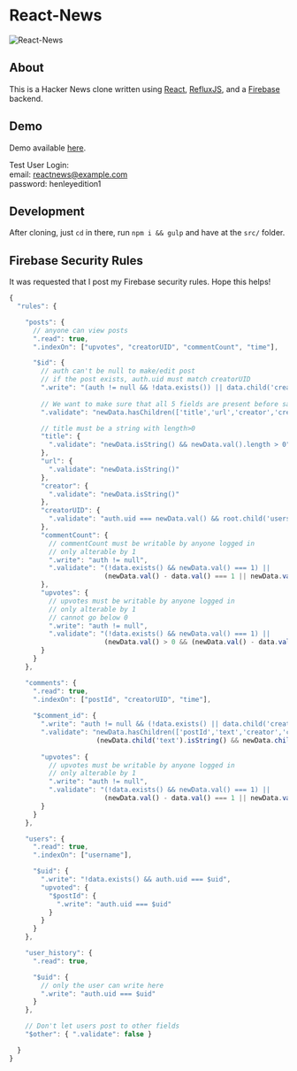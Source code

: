 # React-News

![React-News](http://henleyedition.com/content/images/2015/02/Screen-Shot-2015-02-22-at-10-59-05-PM.png)

## About

This is a Hacker News clone written using [React](http://facebook.github.io/react/), [RefluxJS](https://github.com/spoike/refluxjs), and a [Firebase](http://firebase.com) backend.

## Demo

Demo available [here](http://henleyedition.com/react-news/).

Test User Login:  
email: reactnews@example.com  
password: henleyedition1

## Development

After cloning, just `cd` in there, run `npm i && gulp` and have at the `src/` folder.

## Firebase Security Rules

It was requested that I post my Firebase security rules. Hope this helps!

```javascript
{
  "rules": {

    "posts": {
      // anyone can view posts
      ".read": true,
      ".indexOn": ["upvotes", "creatorUID", "commentCount", "time"],

      "$id": {
        // auth can't be null to make/edit post
        // if the post exists, auth.uid must match creatorUID
        ".write": "(auth != null && !data.exists()) || data.child('creatorUID').val() === auth.uid",
          
        // We want to make sure that all 5 fields are present before saving a new post
        ".validate": "newData.hasChildren(['title','url','creator','creatorUID', 'time'])",

        // title must be a string with length>0
        "title": {
          ".validate": "newData.isString() && newData.val().length > 0"
        },
        "url": {
          ".validate": "newData.isString()"
        },
        "creator": {
          ".validate": "newData.isString()"
        },
        "creatorUID": {
          ".validate": "auth.uid === newData.val() && root.child('users/' + newData.val()).exists()"
        },
        "commentCount": {
          // commentCount must be writable by anyone logged in
          // only alterable by 1
          ".write": "auth != null",
          ".validate": "(!data.exists() && newData.val() === 1) ||
                        (newData.val() - data.val() === 1 || newData.val() - data.val() === -1)"
        },
        "upvotes": {
          // upvotes must be writable by anyone logged in
          // only alterable by 1
          // cannot go below 0
          ".write": "auth != null",
          ".validate": "(!data.exists() && newData.val() === 1) ||
                        (newData.val() > 0 && (newData.val() - data.val() === 1 || newData.val() - data.val() === -1))"
        }
      }
    },

    "comments": {
      ".read": true,
      ".indexOn": ["postId", "creatorUID", "time"],
      
      "$comment_id": {
        ".write": "auth != null && (!data.exists() || data.child('creatorUID').val() === auth.uid)",
        ".validate": "newData.hasChildren(['postId','text','creator','creatorUID', 'time']) &&
                      (newData.child('text').isString() && newData.child('text').val() != '')",
        
        "upvotes": {
          // upvotes must be writable by anyone logged in
          // only alterable by 1
          ".write": "auth != null",
          ".validate": "(!data.exists() && newData.val() === 1) ||
                        (newData.val() - data.val() === 1 || newData.val() - data.val() === -1)"
        }
      }
    },

    "users": {
      ".read": true,
      ".indexOn": ["username"],

      "$uid": {
        ".write": "!data.exists() && auth.uid === $uid",
        "upvoted": {
          "$postId": {
            ".write": "auth.uid === $uid"
          }
        }
      }
    },

    "user_history": {
      ".read": true,

      "$uid": {
        // only the user can write here
        ".write": "auth.uid === $uid"
      }
    },

    // Don't let users post to other fields
    "$other": { ".validate": false }

  }
}
```